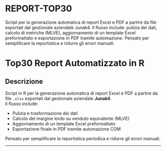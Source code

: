 # REPORT-TOP30
Script per la generazione automatica di report Excel e PDF a partire da file  esportati dal gestionale aziendale Junak4. Il flusso include: pulizia dei dati, calcolo di metriche (MLVE), aggiornamento di un template Excel preformattato e esportazione in PDF tramite automazione. Pensato per semplificare la reportistica e ridurre gli errori manuali.

# Top30 Report Automatizzato in R

## Descrizione

Script in R per la generazione automatica di report Excel e PDF a partire da file `.xlsx` esportati dal gestionale aziendale **Junak4**.  
Il flusso include:

- Pulizia e trasformazione dei dati
- Calcolo del margine lordo su venduto equivalente (MLVE)
- Aggiornamento di un template Excel preformattato
- Esportazione finale in PDF tramite automazione COM

Pensato per semplificare la reportistica periodica e ridurre gli errori manuali.

---
